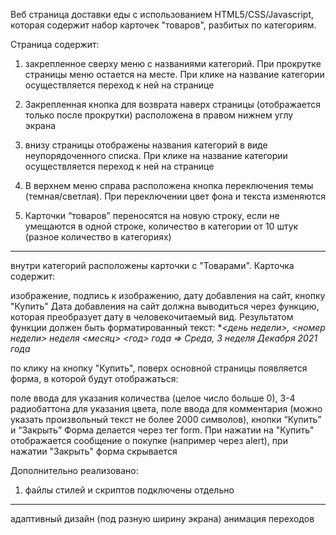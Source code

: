 Веб страница доставки еды с использованием HTML5/CSS/Javascript, которая содержит набор карточек "товаров", разбитых по категориям. 


Страница содержит:
1. закрепленное сверху меню с названиями категорий. При прокрутке страницы меню остается на месте. При клике на название категории осуществляется переход к ней на странице

2. Закрепленная кнопка для возврата наверх страницы (отображается только после прокрутки) расположена в правом нижнем углу экрана

3. внизу страницы отображены названия категорий в виде неупорядоченного списка. При клике на название категории осуществляется переход к ней на странице

4. В верхнем меню справа расположена кнопка переключения темы (темная/светлая). При переключении цвет фона и текста изменяются

5. Карточки “товаров” переносятся на новую строку, если не умещаются в одной строке, количество в категории от 10 штук (разное количество в категориях)

------------------------

внутри категорий расположены карточки с "Товарами". Карточка содержит:


изображение,
подпись к изображению,
дату добавления на сайт,
кнопку "Купить"
Дата добавления на сайт должна выводиться через функцию, которая преобразует дату в человекочитаемый вид. Результатом функции должен быть форматированный текст: **<день недели>, <номер недели> неделя <месяц> <год> года => Среда, 3 неделя Декабря 2021 года*

по клику на кнопку "Купить", поверх основной страницы появляется форма, в которой будут отображаться:


поле ввода для указания количества (целое число больше 0),
3-4 радиобаттона для указания цвета,
поле ввода для комментария (можно указать произвольный текст не более 2000 символов),
кнопки “Купить” и “Закрыть”
Форма делается через тег form. При нажатии на "Купить" отображается сообщение о покупке (например через alert), при нажатии "Закрыть" форма скрывается










Дополнительно реализовано:
1. файлы стилей и скриптов подключены отдельно
--------
адаптивный дизайн (под разную ширину экрана)
анимация переходов

